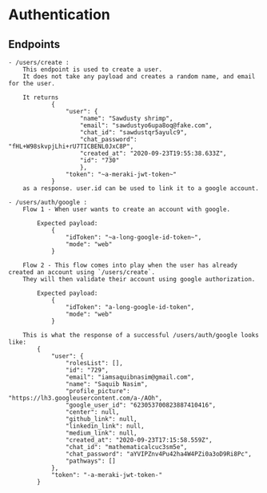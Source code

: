 # Authentication

## Endpoints
    - /users/create : 
        This endpoint is used to create a user. 
        It does not take any payload and creates a random name, and email for the user. 
        
        It returns 
                {
                    "user": {
                        "name": "Sawdusty shrimp",
                        "email": "sawdustyo6upa8oq@fake.com",
                        "chat_id": "sawdustqr5ayulc9",
                        "chat_password": "fHL+W98skvpjLhi+rU7TICBENL0JxC8P",
                        "created_at": "2020-09-23T19:55:38.633Z",
                        "id": "730"
                        },
                    "token": "~a-meraki-jwt-token~"
                }
        as a response. user.id can be used to link it to a google account.

    - /users/auth/google :
        Flow 1 - When user wants to create an account with google.

            Expected payload: 
                {
                    "idToken": "~a-long-google-id-token~",
                    "mode": "web"
                }
        
        Flow 2 - This flow comes into play when the user has already created an account using `/users/create`. 
        They will then validate their account using google authorization. 
        
            Expected payload:         
                {
                    "idToken": "a-long-google-id-token",
                    "mode": "web"
                }   

        This is what the response of a successful /users/auth/google looks like:
            {
                "user": {
                    "rolesList": [],
                    "id": "729",
                    "email": "iamsaquibnasim@gmail.com",
                    "name": "Saquib Nasim",
                    "profile_picture": "https://lh3.googleusercontent.com/a-/AOh",
                    "google_user_id": "623053700823887410416",
                    "center": null,
                    "github_link": null,
                    "linkedin_link": null,
                    "medium_link": null,
                    "created_at": "2020-09-23T17:15:58.559Z",
                    "chat_id": "mathematicalcuc3sm5e",
                    "chat_password": "aYVIPZnv4Pu42ha4W4PZi0a3oD9Ri8Pc",
                    "pathways": []
                },
                "token": "-a-meraki-jwt-token-"
            }

